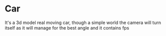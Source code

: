 # Car
It's a 3d model real moving car, though a simple world the camera will turn itself as it will manage for the best angle and it contains fps
